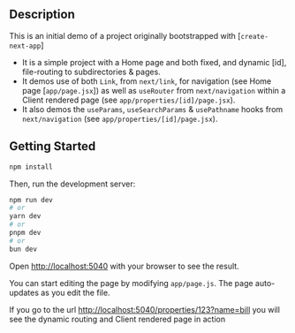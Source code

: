 ## Description

This is an initial demo of a project originally bootstrapped with [`create-next-app`]

-   It is a simple project with a Home page and both fixed, and dynamic \[id]\, file-routing to subdirectories & pages.
-   It demos use of both `Link`, from `next/link`, for navigation (see Home page [`app/page.jsx`]) as well as `useRouter` from `next/navigation` within a Client rendered page (see `app/properties/[id]/page.jsx`).
-   It also demos the `useParams`, `useSearchParams` & `usePathname` hooks from `next/navigation` (see `app/properties/[id]/page.jsx`).

## Getting Started

```bash
npm install
```

Then, run the development server:

```bash
npm run dev
# or
yarn dev
# or
pnpm dev
# or
bun dev
```

Open [http://localhost:5040](http://localhost:5040) with your browser to see the result.

You can start editing the page by modifying `app/page.js`. The page auto-updates as you edit the file.

If you go to the url [http://localhost:5040/properties/123?name=bill](http://localhost:5040/properties/123?name=bill) you will see the dynamic routing and Client rendered page in action
